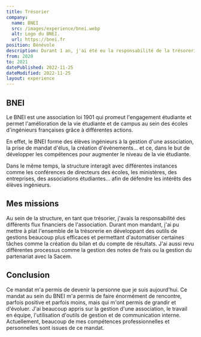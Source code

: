 ```yaml
---
title: Trésorier
company:
  name: BNEI
  src: /images/experience/bnei.webp
  alt: Logo du BNEI.
  url: https://bnei.fr
position: Bénévole
description: Durant 1 an, j'ai été eu la responsabilité de la trésorerie du Bureau National des Élèves Ingénieurs.
from: 2020
to: 2021
datePublished: 2022-11-25
dateModified: 2022-11-25
layout: experience
---
```


## BNEI

Le BNEI est une association loi 1901 qui promeut l'engagement étudiante et permet l'amélioration de la vie étudiante et de campus au sein des écoles d'ingénieurs françaises grâce à différentes actions.

En effet, le BNEI forme des élèves ingénieurs à la gestion d'une association, la prise de mandat d'élus, la création d'évènements... et ce, dans le but de développer les compétences pour augmenter le niveau de la vie étudiante.

Dans le même temps, la structure interagit avec différentes instances comme les conférences de directeurs des écoles, les ministères, des entreprises, des associations étudiantes... afin de défendre les intérêts des élèves ingénieurs.

## Mes missions

Au sein de la structure, en tant que trésorier, j'avais la responsabilité des différents flux financiers de l'association. Durant mon mandant, j'ai pu mettre à plat l'ensemble de la trésorerie en développant des outils de gestions beaucoup plus efficaces et permettant d'automatiser certaines tâches comme la création du bilan et du compte de résultats. J'ai aussi revu différentes processus comme la gestion des notes de frais ou la gestion du partenariat avec la Sacem.

## Conclusion

Ce mandat m'a permis de devenir la personne que je suis aujourd'hui. Ce mandat au sein du BNEI m'a permis de faire énormément de rencontre, parfois positive et parfois moins, mais qui m'ont permis de grandir et d'évoluer. J'ai beaucoup appris sur la gestion d'une association, le travail en équipe, l'utilisation d'outils de gestion et de communication interne. Actuellement, beaucoup de mes compétences professionnelles et personnelles sont issues de ce mandat.
